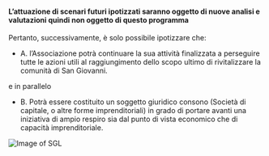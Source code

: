 #### L’attuazione di scenari futuri ipotizzati saranno oggetto di nuove analisi e valutazioni quindi non oggetto di questo programma

Pertanto, successivamente, è solo possibile ipotizzare che:

* A. l’Associazione potrà continuare la sua attività finalizzata a perseguire tutte le azioni utili al raggiungimento dello scopo ultimo di rivitalizzare la comunità di San Giovanni. 

e in parallelo

* B. Potrà essere costituito un soggetto giuridico consono (Società di capitale, o altre forme imprenditoriali) in grado di portare avanti una iniziativa di ampio respiro sia dal punto di vista economico che di capacità imprenditoriale.

![Image of SGL](/masonry/rustico_casale_e_casa_di_corte-in-vendita-a-san_giovanni_lipioni2.jpg)
